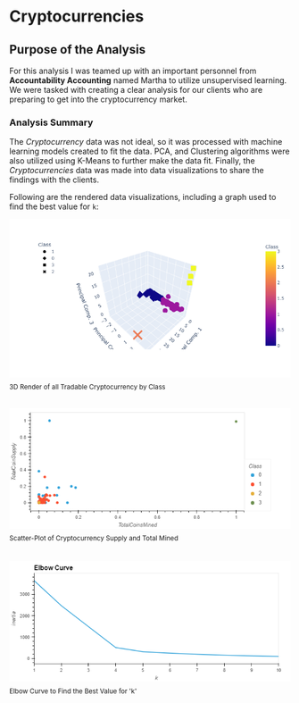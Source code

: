 # __Cryptocurrencies__

## __Purpose of the Analysis__

For this analysis I was teamed up with an important personnel from __Accountability Accounting__ named Martha to utilize unsupervised learning. We were tasked with creating a clear analysis for our clients who are preparing to get into the cryptocurrency market.

### __Analysis Summary__

The _Cryptocurrency_ data was not ideal, so it was processed with machine learning models created to fit the data. PCA, and Clustering algorithms were also utilized using K-Means to further make the data fit. Finally, the _Cryptocurrencies_ data was made into data visualizations to share the findings with the clients.

Following are the rendered data visualizations, including a graph used to find the best value for `k`:

![3D-cryptocurrency](Resources/3D_crypto.png)
<br><sub>3D Render of all Tradable Cryptocurrency by Class</sub>
<br>
<br>

![Scatter-Plot](Resources/scatter-plot.png)
<br><sub>Scatter-Plot of Cryptocurrency Supply and Total Mined</br>
<br>


![Elbow Curve to Find the Best Value for 'k'](Resources/elbow_curve.png)
<br><sub>Elbow Curve to Find the Best Value for 'k'</sub>
<br>
